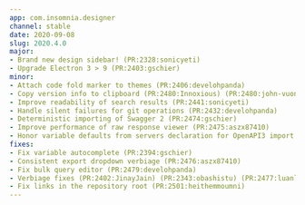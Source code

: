 ```yaml
---
app: com.insomnia.designer
channel: stable
date: 2020-09-08
slug: 2020.4.0
major:
- Brand new design sidebar! (PR:2328:sonicyeti)
- Upgrade Electron 3 > 9 (PR:2403:gschier)
minor:
- Attach code fold marker to themes (PR:2406:develohpanda)
- Copy version info to clipboard (PR:2480:Innoxious) (PR:2480:john-vuong)
- Improve readability of search results (PR:2441:sonicyeti)
- Handle silent failures for git operations (PR:2432:develohpanda)
- Deterministic importing of Swagger 2 (PR:2474:gschier)
- Improve performance of raw response viewer (PR:2475:aszx87410)
- Honor variable defaults from servers declaration for OpenAPI3 import (PR:2151:develohpanda)
fixes:
- Fix variable autocomplete (PR:2394:gschier)
- Consistent export dropdown verbiage (PR:2476:aszx87410)
- Fix bulk query editor (PR:2479:develohpanda)
- Verbiage fixes (PR:2402:JinayJain) (PR:2343:obashistu) (PR:2477:luanldt)
- Fix links in the repository root (PR:2501:heithemmoumni)
---
```

